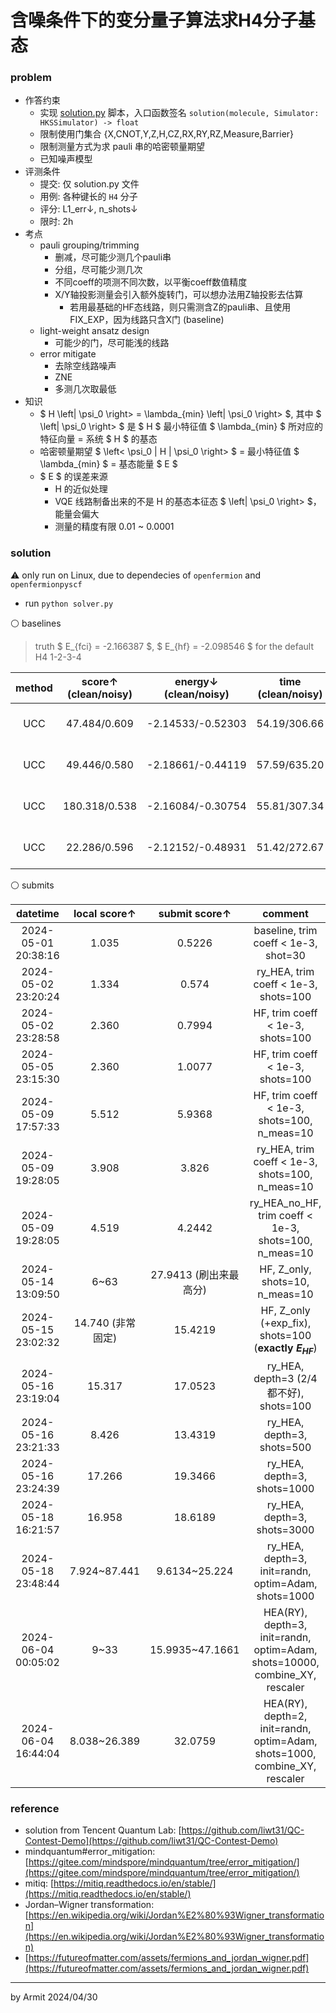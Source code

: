 # 含噪条件下的变分量子算法求H4分子基态

### problem

- 作答约束
  - 实现 [solution.py](solution.py) 脚本，入口函数签名 `solution(molecule, Simulator: HKSSimulator) -> float`
  - 限制使用门集合 {X,CNOT,Y,Z,H,CZ,RX,RY,RZ,Measure,Barrier}
  - 限制测量方式为求 pauli 串的哈密顿量期望
  - 已知噪声模型
- 评测条件
  - 提交: 仅 solution.py 文件
  - 用例: 各种键长的 `H4` 分子
  - 评分: L1_err↓, n_shots↓
  - 限时: 2h
- 考点
  - pauli grouping/trimming
    - 删减，尽可能少测几个pauli串
    - 分组，尽可能少测几次
    - 不同coeff的项测不同次数，以平衡coeff数值精度
    - X/Y轴投影测量会引入额外旋转门，可以想办法用Z轴投影去估算
      - 若用最基础的HF态线路，则只需测含Z的pauli串、且使用FIX_EXP，因为线路只含X门 (baseline)
  - light-weight ansatz design
    - 可能少的门，尽可能浅的线路
  - error mitigate
    - 去除空线路噪声
    - ZNE
    - 多测几次取最低
- 知识
  - $ H \left| \psi_0 \right> = \lambda_{min} \left| \psi_0 \right> $, 其中 $ \left| \psi_0 \right> $ 是 $ H $ 最小特征值 $ \lambda_{min} $ 所对应的特征向量 = 系统 $ H $ 的基态
  - 哈密顿量期望 $ \left< \psi_0 | H | \psi_0 \right> $ = 最小特征值 $ \lambda_{min} $ = 基态能量 $ E $
  - $ E $ 的误差来源
    - H 的近似处理
    - VQE 线路制备出来的不是 H 的基态本征态 $ \left| \psi_0 \right> $，能量会偏大
    - 测量的精度有限 0.01 ~ 0.0001

### solution

⚠ only run on Linux, due to dependecies of `openfermion` and `openfermionpyscf`

- run `python solver.py`

⚪ baselines

> truth $ E_{fci} = -2.166387 $, $ E_{hf} = -2.098546 $ for the default H4 1-2-3-4

| method | score↑ (clean/noisy) | energy↓ (clean/noisy) | time (clean/noisy) | comment |
| :-: | :-: | :-: | :-: | :-: |
| UCC |  47.484/0.609 | -2.14533/-0.52303 | 54.19/306.66 | baseline, init=zeros, shots=100 |
| UCC |  49.446/0.580 | -2.18661/-0.44119 | 57.59/635.20 | baseline, init=zeros, shots=1000 |
| UCC | 180.318/0.538 | -2.16084/-0.30754 | 55.81/307.34 | trim coeff < 1e-3 (184->180) |
| UCC |  22.286/0.596 | -2.12152/-0.48931 | 51.42/272.67 | trim coeff < 1e-2 (184->164) |

⚪ submits

| datetime | local score↑ | submit score↑ | comment |
| :-: | :-: | :-: | :-: |
| 2024-05-01 20:38:16 | 1.035 | 0.5226 | baseline, trim coeff < 1e-3, shot=30 |
| 2024-05-02 23:20:24 | 1.334 | 0.574  | ry_HEA, trim coeff < 1e-3, shots=100 |
| 2024-05-02 23:28:58 | 2.360 | 0.7994 | HF, trim coeff < 1e-3, shots=100 |
| 2024-05-05 23:15:30 | 2.360 | 1.0077 | HF, trim coeff < 1e-3, shots=100 |
| 2024-05-09 17:57:33 | 5.512 | 5.9368 | HF, trim coeff < 1e-3, shots=100, n_meas=10 |
| 2024-05-09 19:28:05 | 3.908 | 3.826  | ry_HEA, trim coeff < 1e-3, shots=100, n_meas=10 |
| 2024-05-09 19:28:05 | 4.519 | 4.2442 | ry_HEA_no_HF, trim coeff < 1e-3, shots=100, n_meas=10 |
| 2024-05-14 13:09:50 | 6~63 | 27.9413 (刷出来最高分) | HF, Z_only, shots=10, n_meas=10 |
| 2024-05-15 23:02:32 | 14.740 (非常固定) | 15.4219 | HF, Z_only (+exp_fix), shots=100 (**exactly $E_{HF}$**) |
| 2024-05-16 23:19:04 | 15.317 | 17.0523 | ry_HEA, depth=3 (2/4 都不好), shots=100 |
| 2024-05-16 23:21:33 |  8.426 | 13.4319 | ry_HEA, depth=3, shots=500 |
| 2024-05-16 23:24:39 | 17.266 | 19.3466 | ry_HEA, depth=3, shots=1000 |
| 2024-05-18 16:21:57 | 16.958 | 18.6189 | ry_HEA, depth=3, shots=3000 |
| 2024-05-18 23:48:44 | 7.924~87.441 | 9.6134~25.224 | ry_HEA, depth=3, init=randn, optim=Adam, shots=1000 |
| 2024-06-04 00:05:02 | 9~33 | 15.9935~47.1661 | HEA(RY), depth=3, init=randn, optim=Adam, shots=10000, combine_XY, rescaler |
| 2024-06-04 16:44:04 | 8.038~26.389 | 32.0759 | HEA(RY), depth=2, init=randn, optim=Adam, shots=1000, combine_XY, rescaler |

### reference

- solution from Tencent Quantum Lab: [https://github.com/liwt31/QC-Contest-Demo](https://github.com/liwt31/QC-Contest-Demo)
- mindquantum#error_mitigation: [https://gitee.com/mindspore/mindquantum/tree/error_mitigation/](https://gitee.com/mindspore/mindquantum/tree/error_mitigation/)
- mitiq: [https://mitiq.readthedocs.io/en/stable/](https://mitiq.readthedocs.io/en/stable/)
- Jordan–Wigner transformation: [https://en.wikipedia.org/wiki/Jordan%E2%80%93Wigner_transformation](https://en.wikipedia.org/wiki/Jordan%E2%80%93Wigner_transformation)
 - [https://futureofmatter.com/assets/fermions_and_jordan_wigner.pdf](https://futureofmatter.com/assets/fermions_and_jordan_wigner.pdf)

----
by Armit
2024/04/30
